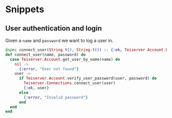 # Snippets

## User authentication and login
Given a `name` and `password` we want to log a user in.

```elixir
@spec connect_user(String.t(), String.t()) :: {:ok, Teiserver.Account.User.t()} | {:error, String.t()}
def connect_user(name, password) do
  case Teiserver.Account.get_user_by_name(name) do
    nil ->
      {:error, "User not found"}
    user ->
      if Teiserver.Account.verify_user_password(user, password) do
        Teiserver.Connections.connect_user(user)
        {:ok, user}
      else
        {:error, "Invalid password"}
      end
  end
end
```

